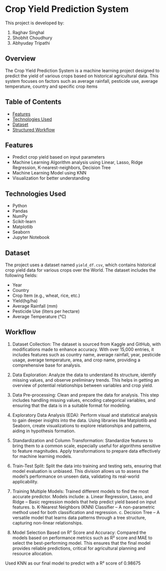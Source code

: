 # Crop Yield Prediction System
This project is developed by:

1. Raghav Singhal
2. Shobhit Choudhury
3. Abhyuday Tripathi

## Overview
The Crop Yield Prediction System is a machine learning project designed to predict the yield of various crops based on historical agricultural data. This system focuses on factors such as average rainfall, pesticide use, average temperature, country and specific crop items
## Table of Contents

- [Features](#features)
- [Technologies Used](#technologies-used)
- [Dataset](#dataset)
- [Structured Workflow](#Workflow)

## Features

- Predict crop yield based on input parameters
- Machine Learning Algorithm analysis using Linear, Lasso, Ridge Regression, K-nearest-neighbors, Decision Tree
- Machine Learning Model using KNN
- Visualization for better understanding

## Technologies Used

- Python
- Pandas
- NumPy
- Scikit-learn
- Matplotlib
- Seaborn
- Jupyter Notebook

## Dataset

The project uses a dataset named `yield_df.csv`, which contains historical crop yield data for various crops over the World. The dataset includes the following fields:

- Year
- Country
- Crop Item (e.g., wheat, rice, etc.)
- Yield(hg/ha)
- Average Rainfall (mm)
- Pesticide Use (liters per hectare)
- Average Temperature (°C)

## Workflow
1.	Dataset Collection:
The dataset is sourced from Kaggle and GitHub, with modifications made to enhance accuracy. With over 15,000 entries, it includes features such as country name, average rainfall, year, pesticide usage, average temperature, area, and crop name, providing a comprehensive base for analysis.

2.	Data Exploration:
Analyze the data to understand its structure, identify missing values, and observe preliminary trends. This helps in getting an overview of potential relationships between variables and crop yield.

3.	Data Pre-processing:
Clean and prepare the data for analysis. This step includes handling missing values, encoding categorical variables, and ensuring that the data is in a suitable format for modeling.

4.	Exploratory Data Analysis (EDA):
Perform visual and statistical analysis to gain deeper insights into the data. Using libraries like Matplotlib and Seaborn, create visualizations to explore relationships and patterns, aiding in hypothesis formation.

5.	Standardization and Column Transformation:
Standardize features to bring them to a common scale, especially useful for algorithms sensitive to feature magnitudes. Apply transformations to prepare data effectively for machine learning models.

6.	Train-Test Split:
Split the data into training and testing sets, ensuring that model evaluation is unbiased. This division allows us to assess the model’s performance on unseen data, validating its real-world applicability.

7. Training Multiple Models:
Trained different models to find the most accurate predictor. Models include:
a. Linear Regression, Lasso, and Ridge – Basic regression models that help predict yield based on input features.
b. K-Nearest Neighbors (KNN) Classifier – A non-parametric method used for both classification and regression.
c. Decision Tree – A versatile model that learns data patterns through a tree structure, capturing non-linear relationships.

8. Model Selection Based on R² Score and Accuracy:
Compared the models based on performance metrics such as R² score and MAE to select the best-performing model. This ensures that the final model provides reliable predictions, critical for agricultural planning and resource allocation.

Used KNN as our final model to predict with a R² score of 0.98675


